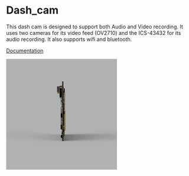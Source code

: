 # Dash_cam
This dash cam is designed to support both Audio and Video recording. It uses two cameras for its video feed (OV2710)  and the ICS-43432 for its audio recording. It also supports wifi and bluetooth.

[Documentation](https://docs.google.com/document/d/1LtWO_IcNbJ7sfWBFgHGUc6nKqhitYqpvLzOcLqV0Ibc/edit?usp=sharing)


<img src="https://github.com/IamNator/Dash_cam/blob/master/Media/dash_cam_rotate.gif" width=300 height=300 align=center all="Dash cam 360 view">
